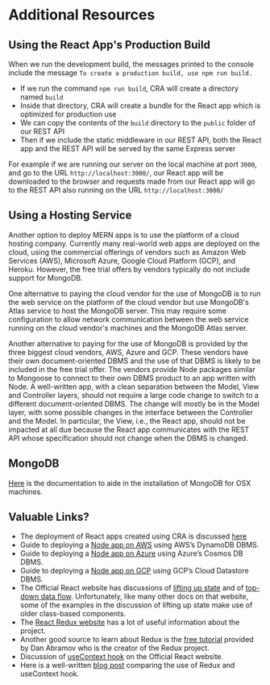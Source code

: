 # Additional Resources

## Using the React App's Production Build
When we run the development build, the messages printed to the console include the message `To create a production build, use npm run build.`
* If we run the command `npm run build`, CRA will create a directory named `build`
* Inside that directory, CRA will create a bundle for the React app which is optimized for production use
* We can copy the contents of the `build` directory to the `public` folder of our REST API
* Then if we include the static middleware in our REST API, both the React app and the REST API will be served by the same Express server

For example if we are running our server on the local machine at port `3000`, and go to the URL `http://localhost:3000/`, our React app will be downloaded to the browser and requests made from our React app will go to the REST API also running on the URL `http://localhost:3000/`


## Using a Hosting Service
Another option to deploy MERN apps is to use the platform of a cloud hosting company. Currently many real-world web apps are deployed on the cloud, using the commercial offerings of vendors such as Amazon Web Services (AWS), Microsoft Azure, Google Cloud Platform (GCP), and Heroku. However, the free trial offers by vendors typically do not include support for MongoDB.

One alternative to paying the cloud vendor for the use of MongoDB is to run the web service on the platform of the cloud vendor but use MongoDB's Atlas service to host the MongoDB server. This may require some configuration to allow network communication between the web service running on the cloud vendor's machines and the MongoDB Atlas server.

Another alternative to paying for the use of MongoDB is provided by the three biggest cloud vendors, AWS, Azure and GCP. These vendors have their own document-oriented DBMS and the use of that DBMS is likely to be included in the free trial offer. The vendors provide Node packages similar to Mongoose to connect to their own DBMS product to an app written with Node. A well-written app, with a clean separation between the Model, View and Controller layers, should not require a large code change to switch to a different document-oriented DBMS. The change will mostly be in the Model layer, with some possible changes in the interface between the Controller and the Model. In particular, the View, i.e., the React app, should not be impacted at all due because the React app communicates with the REST API whose specification should not change when the DBMS is changed.

## MongoDB
[Here](https://docs.mongodb.com/manual/tutorial/install-mongodb-on-os-x/) is the documentation to aide in the installation of MongoDB for OSX machines.

## Valuable Links?
* The deployment of React apps created using CRA is discussed [here](https://create-react-app.dev/docs/deployment/)
* Guide to deploying a [Node app on AWS](https://aws.amazon.com/getting-started/hands-on/deploy-nodejs-web-app/) using AWS’s DynamoDB DBMS.
* Guide to deploying a [Node app on Azure](https://docs.microsoft.com/en-us/azure/cosmos-db/sql-api-nodejs-application) using Azure’s Cosmos DB DBMS.
* Guide to deploying a [Node app on GCP](https://cloud.google.com/appengine/docs/standard/nodejs/using-cloud-datastore) using GCP’s Cloud Datastore DBMS.
* The Official React website has discussions of [lifting up state](https://reactjs.org/docs/lifting-state-up.html) and of [top-down data flow](https://reactjs.org/docs/state-and-lifecycle.html#the-data-flows-down). Unfortunately, like many other docs on that website, some of the examples in the discussion of lifting up state make use of older class-based components.
* The [React Redux website](https://react-redux.js.org/introduction/getting-started) has a lot of useful information about the project.
* Another good source to learn about Redux is the [free tutorial](https://egghead.io/courses/fundamentals-of-redux-course-from-dan-abramov-bd5cc86) provided by Dan Abramov who is the creator of the Redux project.
* Discussion of [useContext hook](https://reactjs.org/docs/hooks-reference.html#usecontext) on the Official React website.
* Here is a well-written [blog post](https://blog.logrocket.com/use-hooks-and-context-not-react-and-redux/) comparing the use of Redux and useContext hook.
